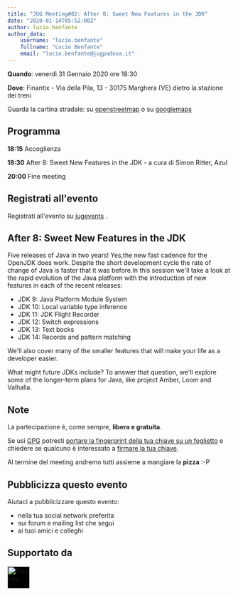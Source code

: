 ```yaml
---
title: "JUG Meeting#82: After 8: Sweet New Features in the JDK"
date: "2020-01-14T05:52:00Z"
author: lucio.benfante
author_data:
    username: "lucio.benfante"
    fullname: "Lucio Benfante"
    email: "lucio.benfante@jugpadova.it"
---
```


**Quando**: venerdì 31 Gennaio 2020 ore 18:30

**Dove**: Finantix - Via della Pila, 13 - 30175 Marghera (VE) dietro la
stazione dei treni

Guarda la cartina stradale: su
[openstreetmap](https://osm.org/go/0IDOXjXCM--?m) o su
[googlemaps](https://goo.gl/maps/naJrwq9zkH62)

Programma
---------

**18:15** Accoglienza

**18:30** After 8: Sweet New Features in the JDK - a cura di Simon
Ritter, Azul

**20:00** Fine meeting

Registrati all'evento
---------------------

Registrati all'evento su
[jugevents](http://www.jugevents.org/jugevents/event/registration.form?event.id=135861)
.

After 8: Sweet New Features in the JDK
--------------------------------------

Five releases of Java in two years! Yes,the new fast cadence for the
OpenJDK does work. Despite the short development cycle the rate of
change of Java is faster that it was before.In this session we'll take a
look at the rapid evolution of the Java platform with the introduction
of new features in each of the recent releases:

-   JDK 9: Java Platform Module System
-   JDK 10: Local variable type inference
-   JDK 11: JDK Flight Recorder
-   JDK 12: Switch expressions
-   JDK 13: Text bocks
-   JDK 14: Records and pattern matching

We'll also cover many of the smaller features that will make your life
as a developer easier.

What might future JDKs include? To answer that question, we'll explore
some of the longer-term plans for Java, like project Amber, Loom and
Valhalla.

Note
----

La partecipazione è, come sempre, **libera e gratuita**.

Se usi [GPG](https://gnupg.org/) potresti [portare la fingerprint della
tua chiave su un
foglietto](https://gnupg.org/howtos/it/keysigning_party.html#traditional)
e chiedere se qualcuno è interessato a [firmare la tua
chiave](https://gnupg.org/howtos/it/keysigning_party.html#AEN160).

Al termine del meeting andremo tutti assieme a mangiare la **pizza** :-P

Pubblicizza questo evento
-------------------------

Aiutaci a pubblicizzare questo evento:

-   nella tua social network preferita
-   sui forum e mailing list che segui
-   ai tuoi amici e colleghi

Supportato da
-------------

<a href="http://www.finantix.com/"><img style="height:50px;background-color:black;" src="https://platone.finantix.com/domcfg.nsf/FinantixLogo.png" title="Finantix" /></a>
